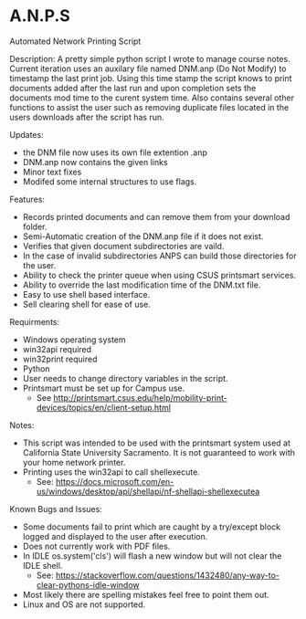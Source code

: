 # A.N.P.S
Automated Network Printing Script 

Description: 
  A pretty simple python script I wrote to manage course notes. Current iteration uses an auxilary file named DNM.anp (Do Not Modify) to timestamp the last print job. Using this time stamp the script knows to print documents added after the last run and upon completion sets the documents mod time to the curent system time. Also contains several other functions to assist the user such as removing duplicate files located in the users downloads after the script has run.
  
Updates:
  - the DNM file now uses its own file extention .anp
  - DNM.anp now contains the given links 
  - Minor text fixes
  - Modifed some internal structures to use flags. 
  
Features:
  - Records printed documents and can remove them from your download folder. 
  - Semi-Automatic creation of the DNM.anp file if it does not exist.
  - Verifies that given document subdirectories are vaild. 
  - In the case of invalid subdirectories ANPS can build those directories for the user.
  - Ability to check the printer queue when using CSUS printsmart services. 
  - Ability to override the last modification time of the DNM.txt file.
  - Easy to use shell based interface.
  - Sell clearing shell for ease of use. 
  
Requirments: 
  - Windows operating system
  - win32api required 
  - win32print required
  - Python 
  - User needs to change directory variables in the script. 
  - Printsmart must be set up for Campus use.
      - See http://printsmart.csus.edu/help/mobility-print-devices/topics/en/client-setup.html
      
Notes: 
  - This script was intended to be used with the printsmart system used at California State University Sacramento. It is not guaranteed     to work with your home network printer. 
  - Printing uses the win32api to call shellexecute. 
      - See: https://docs.microsoft.com/en-us/windows/desktop/api/shellapi/nf-shellapi-shellexecutea
      
Known Bugs and Issues:
  - Some documents fail to print which are caught by a try/except block logged and displayed to the user after execution.
  - Does not currently work with PDF files. 
  - In IDLE os.system('cls') will flash a new window but will not clear the IDLE shell.
      - See: https://stackoverflow.com/questions/1432480/any-way-to-clear-pythons-idle-window
  - Most likely there are spelling mistakes feel free to point them out. 
  - Linux and OS are not supported. 
  
  
